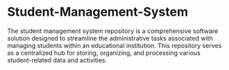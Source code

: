 # Student-Management-System
The student management system repository is a comprehensive software solution designed to streamline the administrative tasks associated with managing students within an educational institution. This repository serves as a centralized hub for storing, organizing, and processing various student-related data and activities.
